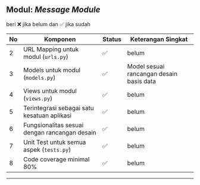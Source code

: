 ## Modul: _Message Module_

beri ❌ jika belum dan ✅ jika sudah

| No  | Komponen                                      | Status | Keterangan Singkat                       |
| --- | --------------------------------------------- | ------ | ---------------------------------------- |
| 2   | URL Mapping untuk modul (`urls.py`)           | ✅     | belum                                    |
| 3   | Models untuk modul (`models.py`)              | ✅     | Model sesuai rancangan desain basis data |
| 4   | Views untuk modul (`views.py`)                | ✅     | belum                                    |
| 5   | Terintegrasi sebagai satu kesatuan aplikasi   | ✅     | belum                                    |
| 6   | Fungsionalitas sesuai dengan rancangan desain | ✅     | belum                                    |
| 7   | Unit Test untuk semua aspek (`tests.py`)      | ✅     | belum                                    |
| 8   | Code coverage minimal 80%                     | ✅     | belum                                    |

---

